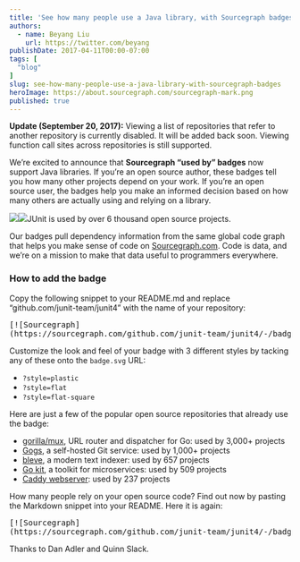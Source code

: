 ```yaml
---
title: 'See how many people use a Java library, with Sourcegraph badges'
authors:
  - name: Beyang Liu
    url: https://twitter.com/beyang
publishDate: 2017-04-11T00:00-07:00
tags: [
  "blog"
]
slug: see-how-many-people-use-a-java-library-with-sourcegraph-badges
heroImage: https://about.sourcegraph.com/sourcegraph-mark.png
published: true
---
```



**Update (September 20, 2017):** Viewing a list of repositories that refer to another repository is currently disabled. It will be added back soon. Viewing function call sites across repositories is still supported.

We’re excited to announce that **Sourcegraph “used by” badges** now support Java libraries. If you’re an open source author, these badges tell you how many other projects depend on your work. If you’re an open source user, the badges help you make an informed decision based on how many others are actually using and relying on a library.

![](https://cdn-images-1.medium.com/max/800/1*d3pUuXjGPHqmW_Sz69Y19A.png)[![](https://cdn-images-1.medium.com/max/800/1*1dziZxK--_T9DmzYdGIIIA.png)](https://sourcegraph.com/github.com/junit-team/junit@cebbf5e15725b4dc247ac0557f6fa63f475b15af/-/blob/src/main/java/org/junit/Test.java#L66:19-66:23)JUnit is used by over 6 thousand open source projects.

Our badges pull dependency information from the same global code graph that helps you make sense of code on [Sourcegraph.com](https://sourcegraph.com). Code is data, and we’re on a mission to make that data useful to programmers everywhere.

### How to add the badge

Copy the following snippet to your README.md and replace “github.com/junit-team/junit4” with the name of your repository:

<pre name="9547" id="9547" class="graf graf--pre graf-after--p">[![Sourcegraph]
(https://sourcegraph.com/github.com/junit-team/junit4/-/badge.svg)](https://sourcegraph.com/github.com/junit-team/junit4?badge)</pre>

Customize the look and feel of your badge with 3 different styles by tacking any of these onto the `badge.svg` URL:

*   `?style=plastic`
*   `?style=flat`
*   `?style=flat-square`

Here are just a few of the popular open source repositories that already use the badge:

*   [gorilla/mux](https://github.com/gorilla/mux#readme), URL router and dispatcher for Go: used by 3,000+ projects
*   [Gogs](https://github.com/gogits/gogs#readme), a self-hosted Git service: used by 1,000+ projects
*   [bleve](https://github.com/blevesearch/bleve#readme), a modern text indexer: used by 657 projects
*   [Go kit](https://github.com/go-kit/kit#readme), a toolkit for microservices: used by 509 projects
*   [Caddy webserver](https://github.com/mholt/caddy#readme): used by 237 projects

How many people rely on your open source code? Find out now by pasting the Markdown snippet into your README. Here it is again:

<pre name="af89" id="af89" class="graf graf--pre graf-after--p graf--trailing">[![Sourcegraph]
(https://sourcegraph.com/github.com/junit-team/junit4/-/badge.svg)](https://sourcegraph.com/github.com/junit-team/junit4?badge)</pre>

<div class="thanks">
  Thanks to Dan Adler and Quinn Slack.
</div>
